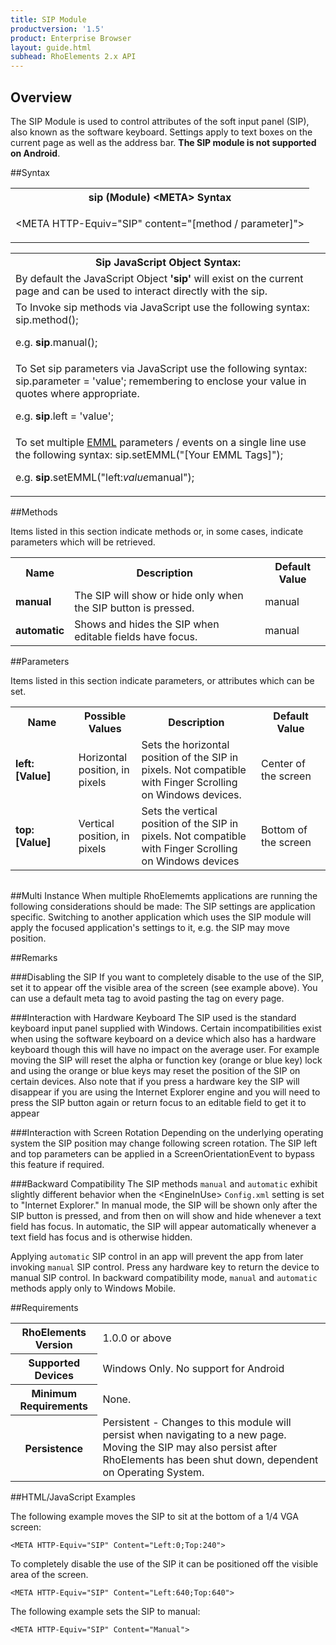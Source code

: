 ```yaml
---
title: SIP Module
productversion: '1.5'
product: Enterprise Browser
layout: guide.html
subhead: RhoElements 2.x API
---
```


## Overview
The SIP Module is used to control attributes of the soft input panel (SIP), also known as the software keyboard. Settings apply to text boxes on the current page as well as the address bar. **The SIP module is not supported on Android**. 

##Syntax

<table class="re-table"><tr><th class="tableHeading">sip (Module) &lt;META&gt; Syntax
</th></tr><tr><td class="clsSyntaxCells clsOddRow"><p>&lt;META HTTP-Equiv="SIP" content="[method / parameter]"&gt;</p></td></tr></table>
<table class="re-table"><tr><th class="tableHeading">Sip JavaScript Object Syntax:</th></tr><tr><td class="clsSyntaxCells clsOddRow">
By default the JavaScript Object <b>'sip'</b> will exist on the current page and can be used to interact directly with the sip.
</td></tr><tr><td class="clsSyntaxCells clsEvenRow">
To Invoke sip methods via JavaScript use the following syntax: sip.method();
<P />e.g. <b>sip</b>.manual();
</td></tr><tr><td class="clsSyntaxCells clsOddRow">
To Set sip parameters via JavaScript use the following syntax: sip.parameter = 'value'; remembering to enclose your value in quotes where appropriate.  
<P />e.g. <b>sip</b>.left = 'value';
</td></tr><tr><td class="clsSyntaxCells clsEvenRow">							
To set multiple <a href="/rhoelements/EMMLOverview">EMML</a> parameters / events on a single line use the following syntax: sip.setEMML("[Your EMML Tags]");
<P />
e.g. <b>sip</b>.setEMML("left:<i>value</i>manual");							
</td></tr></table>


##Methods


Items listed in this section indicate methods or, in some cases, indicate parameters which will be retrieved.

<table class="re-table"><col width="10%" /><col width="68%" /><col width="22%" /><tr><th class="tableHeading">Name</th><th class="tableHeading">Description</th><th class="tableHeading">Default Value</th></tr><tr><td class="clsSyntaxCells clsOddRow"><b>manual</b></td><td class="clsSyntaxCells clsOddRow">The SIP will show or hide only when the SIP button is pressed.</td><td class="clsSyntaxCells clsOddRow">manual</td></tr><tr><td class="clsSyntaxCells clsEvenRow"><b>automatic</b></td><td class="clsSyntaxCells clsEvenRow">Shows and hides the SIP when editable fields have focus.</td><td class="clsSyntaxCells clsEvenRow">manual</td></tr></table>


##Parameters


Items listed in this section indicate parameters, or attributes which can be set.
<table class="re-table"><col width="20%" /><col width="20%" /><col width="38%" /><col width="22%" /><tr><th class="tableHeading">Name</th><th class="tableHeading">Possible Values</th><th class="tableHeading">Description</th><th class="tableHeading">Default Value</th></tr><tr><td class="clsSyntaxCells clsOddRow"><b>left:[Value]
</b></td><td class="clsSyntaxCells clsOddRow">Horizontal position, in pixels</td><td class="clsSyntaxCells clsOddRow">Sets the horizontal position of the SIP in pixels. Not compatible with Finger Scrolling on Windows devices.</td><td class="clsSyntaxCells clsOddRow">Center of the screen</td></tr><tr><td class="clsSyntaxCells clsEvenRow"><b>top:[Value]
</b></td><td class="clsSyntaxCells clsEvenRow">Vertical position, in pixels</td><td class="clsSyntaxCells clsEvenRow">Sets the vertical position of the SIP in pixels. Not compatible with Finger Scrolling on Windows devices</td><td class="clsSyntaxCells clsEvenRow">Bottom of the screen</td></tr></table>
<table class="re-table"><col width="78%" /><col width="8%" /><col width="1%" /><col width="5%" /><col width="1%" /><col width="5%" /><col width="2%" /></table>


##Multi Instance
When multiple RhoElememts applications are running the following considerations should be made: The SIP settings are application specific.  Switching to another application which uses the SIP module will apply the focused application's settings to it, e.g. the SIP may move position.


##Remarks


###Disabling the SIP
If you want to completely disable to the use of the SIP, set it to appear off the visible area of the screen (see example above).  You can use a default meta tag to avoid pasting the tag on every page.


###Interaction with Hardware Keyboard
The SIP used is the standard keyboard input panel supplied with Windows. Certain incompatibilities exist when using the software keyboard on a device which also has a hardware keyboard though this will have no impact on the average user. For example moving the SIP will reset the alpha or function key (orange or blue key) lock and using the orange or blue keys may reset the position of the SIP on certain devices. Also note that if you press a hardware key the SIP will disappear if you are using the Internet Explorer engine and you will need to press the SIP button again or return focus to an editable field to get it to appear


###Interaction with Screen Rotation
Depending on the underlying operating system the SIP position may change following screen rotation. The SIP left and top parameters can be applied in a ScreenOrientationEvent to bypass this feature if required.


###Backward Compatibility
The SIP methods `manual` and `automatic` exhibit slightly different behavior when the &lt;EngineInUse&gt; `Config.xml` setting is set to "Internet Explorer." In manual mode, the SIP will be shown only after the SIP button is pressed, and from then on will show and hide whenever a text field has focus. In automatic, the SIP will appear automatically whenever a text field has focus and is otherwise hidden.

Applying `automatic` SIP control in an app will prevent the app from later invoking `manual` SIP control. Press any hardware key to return the device to manual SIP control. In backward compatibility mode, `manual` and `automatic` methods apply only to Windows Mobile.


##Requirements

<table class="re-table"><tr><th class="tableHeading">RhoElements Version</th><td class="clsSyntaxCell clsEvenRow">1.0.0 or above
</td></tr><tr><th class="tableHeading">Supported Devices</th><td class="clsSyntaxCell clsOddRow">Windows Only. No support for Android</td></tr><tr><th class="tableHeading">Minimum Requirements</th><td class="clsSyntaxCell clsOddRow">None.</td></tr><tr><th class="tableHeading">Persistence</th><td class="clsSyntaxCell clsEvenRow">Persistent - Changes to this module will persist when navigating to a new page. Moving the SIP may also persist after RhoElements has been shut down, dependent on Operating System.</td></tr></table>


##HTML/JavaScript Examples

The following example moves the SIP to sit at the bottom of a 1/4 VGA screen:

	<META HTTP-Equiv="SIP" Content="Left:0;Top:240">
	
To completely disable the use of the SIP it can be positioned off the visible area of the screen.

	<META HTTP-Equiv="SIP" Content="Left:640;Top:640">
	
The following example sets the SIP to manual:

	<META HTTP-Equiv="SIP" Content="Manual">
	

